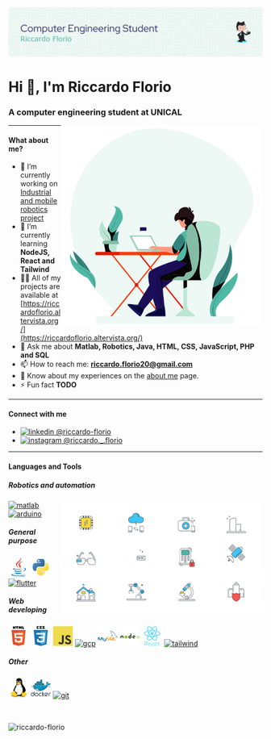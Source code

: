 [![MasterHead](./github-header-image.png)](https://rishavchanda.io)
# Hi 👋, I'm Riccardo Florio
### A computer engineering student at UNICAL

<img align="right" alt="Coding" width="400" src="./working-pic.gif">

---

#### What about me?

- 🦾 I’m currently working on [Industrial and mobile robotics project](https://github.com/riccardo-florio/industrial-and-mobile-robotics-project)
- 🌱 I’m currently learning **NodeJS, React and Tailwind**
- 👨‍💻 All of my projects are available at [https://riccardoflorio.altervista.org/](https://riccardoflorio.altervista.org/)
- 💬 Ask me about **Matlab, Robotics, Java, HTML, CSS, JavaScript, PHP and SQL**
- 📫 How to reach me: **riccardo.florio20@gmail.com**
- 📄 Know about my experiences on the [about me](https://riccardoflorio.altervista.org/#about) page.
- ⚡ Fun fact **TODO**

---

#### Connect with me

- [<img src="https://raw.githubusercontent.com/rahuldkjain/github-profile-readme-generator/master/src/images/icons/Social/linked-in-alt.svg" alt="linkedin" height="16"/> @riccardo-florio](https://linkedin.com/in/riccardo-florio)
- [<img src="https://raw.githubusercontent.com/rahuldkjain/github-profile-readme-generator/master/src/images/icons/Social/instagram.svg" alt="instagram" height="16"/> @riccardo._.florio](https://instagram.com/riccardo._.florio)

---


#### Languages and Tools 
##### Robotics and automation

<img align="right" alt="Coding" width="400" src="./Smart-Technology-Animated-GIF-Icon-Pack-2-by-Discover-Template.gif">

[<img src="https://upload.wikimedia.org/wikipedia/commons/2/21/Matlab_Logo.png" alt="matlab" height="40"/>](https://www.mathworks.com/)
[<img src="https://cdn.worldvectorlogo.com/logos/arduino-1.svg" alt="arduino" height="40"/>](https://www.arduino.cc/)

##### General purpose
[<img src="https://raw.githubusercontent.com/devicons/devicon/master/icons/java/java-original.svg" alt="java" height="40"/>](https://www.java.com/) 
[<img src="https://raw.githubusercontent.com/devicons/devicon/master/icons/python/python-original.svg" alt="python" height="40"/>](https://www.python.org/)
[<img src="https://www.vectorlogo.zone/logos/flutterio/flutterio-icon.svg" alt="flutter" height="40"/>](https://flutter.dev/) 

##### Web developing
[<img src="https://raw.githubusercontent.com/devicons/devicon/master/icons/html5/html5-original-wordmark.svg" alt="html5" height="40"/>](https://www.w3.org/html/) 
[<img src="https://raw.githubusercontent.com/devicons/devicon/master/icons/css3/css3-original-wordmark.svg" alt="css3" height="40"/>](https://www.w3schools.com/css/) 
[<img src="https://raw.githubusercontent.com/devicons/devicon/master/icons/javascript/javascript-original.svg" alt="javascript" height="40"/>](https://developer.mozilla.org/en-US/docs/Web/JavaScript) 
[<img src="https://www.vectorlogo.zone/logos/google_cloud/google_cloud-icon.svg" alt="gcp" height="40"/>](https://cloud.google.com/) 
[<img src="https://raw.githubusercontent.com/devicons/devicon/master/icons/mysql/mysql-original-wordmark.svg" alt="mysql" height="40"/>](https://www.mysql.com/)
[<img src="https://raw.githubusercontent.com/devicons/devicon/master/icons/nodejs/nodejs-original-wordmark.svg" alt="nodejs" height="40"/>](https://nodejs.org/)
[<img src="https://raw.githubusercontent.com/devicons/devicon/master/icons/react/react-original-wordmark.svg" alt="react" height="40"/>](https://reactjs.org/)
[<img src="https://www.vectorlogo.zone/logos/tailwindcss/tailwindcss-icon.svg" alt="tailwind" height="40"/>](https://tailwindcss.com/)
<!-- [<img src="https://cdn.worldvectorlogo.com/logos/adobe-xd.svg" alt="xd" height="40"/>](https://www.adobe.com/products/xd.html) -->

##### Other
[<img src="https://raw.githubusercontent.com/devicons/devicon/master/icons/linux/linux-original.svg" alt="linux" height="40"/>](https://www.linux.org/) 
[<img src="https://raw.githubusercontent.com/devicons/devicon/master/icons/docker/docker-original-wordmark.svg" alt="docker" height="40"/>](https://www.docker.com/) 
[<img src="https://www.vectorlogo.zone/logos/git-scm/git-scm-icon.svg" alt="git" height="40"/>](https://git-scm.com/) 



<br>

<p>
  <img align="center" src="https://github-readme-stats.vercel.app/api/top-langs?username=riccardo-florio&show_icons=true&locale=en&layout=compact" alt="riccardo-florio" />
</p>
